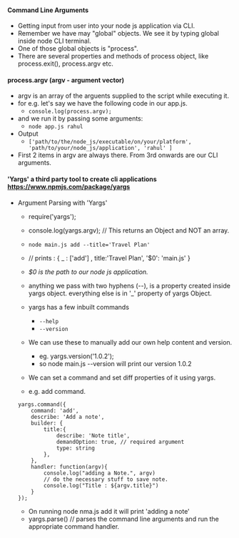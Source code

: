 #### Command Line Arguments
- Getting input from user into your node js application via CLI.
- Remember we have may "global" objects. We see it by typing global inside node CLI terminal.
- One of those global objects is "process".
- There are several properties and methods of process object, like process.exit(), process.argv etc.

#### process.argv (argv - argument vector)
- argv is an array of the arguents supplied to the script while executing it.
- for e.g. let's say we have the following code in our app.js. 
    - `console.log(process.argv);`
- and we run it by passing some arguments:
    - `node app.js rahul`
- Output
    - `['path/to/the/node_js/executable/on/your/platform', 'path/to/your/node_js/application', 'rahul' ]`
- First 2 items in argv are always there. From 3rd onwards are our CLI arguments.

#### 'Yargs' a third party tool to create cli applications https://www.npmjs.com/package/yargs
- Argument Parsing with 'Yargs'
    - require('yargs');
    - console.log(yargs.argv); // This returns an Object and NOT an array.
    - `node main.js add --title='Travel Plan'`
    - // prints : { _ : ['add'] , title:'Travel Plan', '$0': 'main.js' }
    - _$0 is the path to our node js application._
    - anything we pass with two hyphens (--), is a property created inside yargs object. everything else is in '_' property of yargs Object.
    - yargs has a few inbuilt commands
        - `--help`
        - `--version`
    - We can use these to manually add our own help content and version.
        - eg. yargs.version('1.0.2');
        - so node main.js --version will print our version 1.0.2

    - We can set a command and set diff properties of it using yargs.
    - e.g. add command.

    ```
    yargs.command({
        command: 'add',
        describe: 'Add a note',
        builder: {
            title:{
                describe: 'Note title',
                demandOption: true, // required argument
                type: string
            },
        },
        handler: function(argv){
            console.log("adding a Note.", argv)
            // do the necessary stuff to save note.
            console.log("Title : ${argv.title}")
        }
    });
    ```
    - On running node nma.js add it will print 'adding a note'
    - yargs.parse() // parses the command line arguments and run the appropriate command handler.
